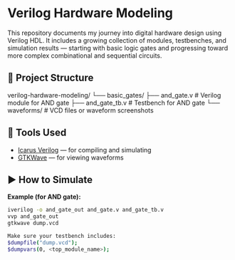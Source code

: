 # Verilog Hardware Modeling

This repository documents my journey into digital hardware design using Verilog HDL. It includes a growing collection of modules, testbenches, and simulation results — starting with basic logic gates and progressing toward more complex combinational and sequential circuits.

## 📂 Project Structure

verilog-hardware-modeling/
└── basic_gates/
├── and_gate.v # Verilog module for AND gate
├── and_gate_tb.v # Testbench for AND gate
└── waveforms/ # VCD files or waveform screenshots

## 🔧 Tools Used

- [Icarus Verilog](http://iverilog.icarus.com/) — for compiling and simulating
- [GTKWave](http://gtkwave.sourceforge.net/) — for viewing waveforms

## ▶️ How to Simulate

**Example (for AND gate):**

```bash
iverilog -o and_gate_out and_gate.v and_gate_tb.v
vvp and_gate_out
gtkwave dump.vcd

Make sure your testbench includes:
$dumpfile("dump.vcd");
$dumpvars(0, <top_module_name>);
